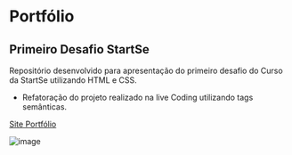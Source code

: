 # Portfólio

## Primeiro Desafio StartSe

Repositório desenvolvido para apresentação do primeiro desafio do Curso da StartSe utilizando HTML e CSS.
- Refatoração do projeto realizado na live Coding utilizando tags semânticas.

[Site Portfólio](https://marianemoraisf.github.io/portfolio/)


![image](https://user-images.githubusercontent.com/105014897/172050002-c2935d12-cef9-4a94-99e1-c5d38c85fd2f.png)
